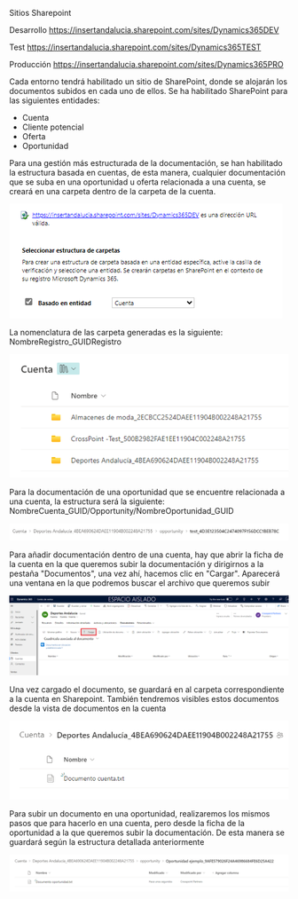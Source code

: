 Sitios Sharepoint

Desarrollo
https://insertandalucia.sharepoint.com/sites/Dynamics365DEV 

Test
https://insertandalucia.sharepoint.com/sites/Dynamics365TEST 

Producción
https://insertandalucia.sharepoint.com/sites/Dynamics365PRO

Cada entorno tendrá habilitado un sitio de SharePoint, donde se alojarán los documentos subidos en cada uno de ellos. Se ha habilitado SharePoint para las siguientes entidades:

- Cuenta
- Cliente potencial
- Oferta
- Oportunidad

Para una gestión más estructurada de la documentación, se han habilitado la estructura basada en cuentas, de esta manera, cualquier documentación que se suba en una oportunidad u oferta relacionada a una cuenta, se creará en una carpeta dentro de la carpeta de la cuenta.

![1.png](/.attachments/1-6f0a5a02-795e-4473-ab55-7d09145a26f3.png)

La nomenclatura de las carpeta generadas es la siguiente: NombreRegistro_GUIDRegistro

![2.png](/.attachments/2-a2b8a66d-d1ea-4b70-9e5b-eaf92138427e.png)

Para la documentación de una oportunidad que se encuentre relacionada a una cuenta, la estructura será la siguiente: NombreCuenta_GUID/Opportunity/NombreOportunidad_GUID

![3.png](/.attachments/3-7ce96c60-c65b-4fe6-866c-f747b327a2ad.png)

Para añadir documentación dentro de una cuenta, hay que abrir la ficha de la cuenta en la que queremos subir la documentación y dirigirnos a la pestaña "Documentos", una vez ahí, hacemos clic en "Cargar". Aparecerá una ventana en la que podremos buscar el archivo que queremos subir

![4.png](/.attachments/4-ebf03c9c-960a-44a0-a5ec-6cad4b6475fa.png)

Una vez cargado el documento, se guardará en al carpeta correspondiente a la cuenta en Sharepoint. También tendremos visibles estos documentos desde la vista de documentos en la cuenta

![5.png](/.attachments/5-fe89768a-13f4-400e-8a04-c5dd2813cbb6.png)

Para subir un documento en una oportunidad, realizaremos los mismos pasos que para hacerlo en una cuenta, pero desde la ficha de la oportunidad a la que queremos subir la documentación. De esta manera se guardará según la estructura detallada anteriormente

![6.png](/.attachments/6-f89176e7-e9a0-4071-bf93-99c595ffdf8d.png)

